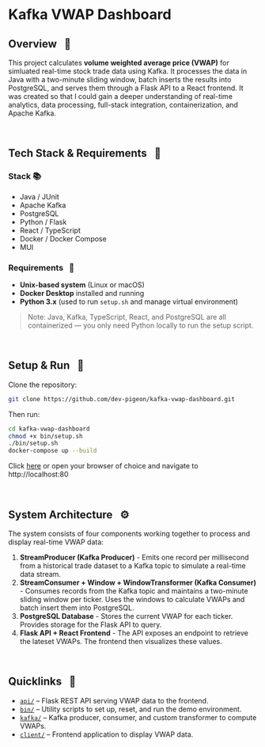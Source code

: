 # Kafka VWAP Dashboard

## Overview &nbsp; 🔎

This project calculates **volume weighted average price (VWAP)** for simluated real-time stock trade data using Kafka. It processes the data in Java with a two-minute sliding window, batch inserts the results into PostgreSQL, and serves them through a Flask API to a React frontend. It was created so that I could gain a deeper understanding of real-time analytics, data processing, full-stack integration, containerization, and Apache Kafka.

<br>

## Tech Stack & Requirements &nbsp; 🧰

### Stack 📚

- Java / JUnit
- Apache Kafka
- PostgreSQL
- Python / Flask
- React / TypeScript
- Docker / Docker Compose
- MUI

### Requirements &nbsp; 📝

- **Unix-based system** (Linux or macOS)
- **Docker Desktop** installed and running
- **Python 3.x** (used to run `setup.sh` and manage virtual environment)

> Note: Java, Kafka, TypeScript, React, and PostgreSQL are all containerized — you only need Python locally to run the setup script.

<br>

## Setup & Run &nbsp; 🚀

Clone the repository:

```bash
git clone https://github.com/dev-pigeon/kafka-vwap-dashboard.git
```

Then run:

```bash
cd kafka-vwap-dashboard
chmod +x bin/setup.sh
./bin/setup.sh
docker-compose up --build
```

Click [here](http://localhost:80) or open your browser of choice and navigate to http://localhost:80

<br>

## System Architecture &nbsp; ⚙️

The system consists of four components working together to process and display real-time VWAP data:

1. **StreamProducer (Kafka Producer)** - Emits one record per millisecond from a historical trade dataset to a Kafka topic to simulate a real-time data stream.
2. **StreamConsumer + Window + WindowTransformer (Kafka Consumer)** - Consumes records from the Kafka topic and maintains a two-minute sliding window per ticker. Uses the windows to calculate VWAPs and batch insert them into PostgreSQL.
3. **PostgreSQL Database** - Stores the current VWAP for each ticker. Provides storage for the Flask API to query.
4. **Flask API + React Frontend** - The API exposes an endpoint to retrieve the lateset VWAPs. The frontend then visualizes these values.

<br>

## Quicklinks &nbsp; 🔗

- [`api/`](api/README.md) – Flask REST API serving VWAP data to the frontend.
- [`bin/`](bin/README.md) – Utility scripts to set up, reset, and run the demo environment.
- [`kafka/`](kafka/README.md) – Kafka producer, consumer, and custom transformer to compute VWAPs.
- [`client/`](client/kafka-dashboard-client/README.md) – Frontend application to display VWAP data.

<br>
